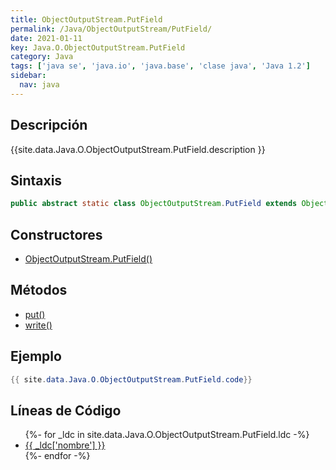 ```yaml
---
title: ObjectOutputStream.PutField
permalink: /Java/ObjectOutputStream/PutField/
date: 2021-01-11
key: Java.O.ObjectOutputStream.PutField
category: Java
tags: ['java se', 'java.io', 'java.base', 'clase java', 'Java 1.2']
sidebar: 
  nav: java
---
```


## Descripción
{{site.data.Java.O.ObjectOutputStream.PutField.description }}

## Sintaxis
~~~java
public abstract static class ObjectOutputStream.PutField extends Object
~~~

## Constructores
* [ObjectOutputStream.PutField()](/Java/ObjectOutputStream/PutField/ObjectOutputStream/PutField/)

## Métodos
* [put()](/Java/ObjectOutputStream/PutField/put)
* [write()](/Java/ObjectOutputStream/PutField/write)

## Ejemplo
~~~java
{{ site.data.Java.O.ObjectOutputStream.PutField.code}}
~~~

## Líneas de Código
<ul>
{%- for _ldc in site.data.Java.O.ObjectOutputStream.PutField.ldc -%}
   <li>
       <a href="{{_ldc['url'] }}">{{ _ldc['nombre'] }}</a>
   </li>
{%- endfor -%}
</ul>
